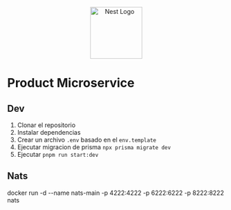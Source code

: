 <p align="center">
  <a href="http://nestjs.com/" target="blank"><img src="https://nestjs.com/img/logo-small.svg" width="120" alt="Nest Logo" /></a>
</p>

# Product Microservice

## Dev

1. Clonar el repositorio
2. Instalar dependencias
3. Crear un archivo `.env` basado en el `env.template`
4. Ejecutar migracion de prisma `npx prisma migrate dev`
5. Ejecutar `pnpm run start:dev`

## Nats

docker run -d --name nats-main -p 4222:4222 -p 6222:6222 -p 8222:8222 nats
